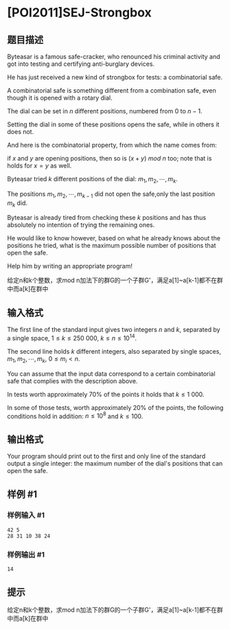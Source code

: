 # [POI2011]SEJ-Strongbox

## 题目描述

Byteasar is a famous safe-cracker, who renounced his criminal activity and    got into testing and certifying anti-burglary devices.

He has just received a new kind of strongbox for tests: a combinatorial safe.

A combinatorial safe is something different from a combination safe,    even though it is opened with a rotary dial.

The dial can be set in $n$ different positions, numbered from 0 to $n-1$.

Setting the dial in some of these positions opens the safe, while in others it does not.

And here is the combinatorial property, from which the name comes from:

if $x$ and $y$ are opening positions, then so is $(x+y)\ mod\ n$ too;    note that is holds for $x=y$ as well.

Byteasar tried $k$ different positions of the dial: $m_1,m_2,\cdots,m_k$.

The positions $m_1,m_2,\cdots,m_{k-1}$ did not open the safe,only the last position $m_k$ did.

Byteasar is already tired from checking these $k$ positions and has thus    absolutely no intention of trying the remaining ones.

He would like to know however, based on what he already knows about the    positions he tried, what is the maximum possible number of positions that    open the safe.

Help him by writing an appropriate program!

给定n和k个整数，求mod n加法下的群G的一个子群G'，满足a[1]~a[k-1]都不在群中而a[k]在群中


## 输入格式

The first line of the standard input gives two integers $n$ and $k$,      separated by a single space, $1\le k\le 250\ 000$, $k\le n\le 10^{14}$.

The second line holds $k$ different integers, also separated by single      spaces, $m_1,m_2,\cdots,m_k$, $0\le m_i<n$.

You can assume that the input data correspond to a certain combinatorial      safe that complies with the description above.

In tests worth approximately 70% of the points it holds that $k\le 1\ 000$.

In some of those tests, worth approximately 20% of the points,      the following conditions hold in addition: $n\le 10^8$ and $k\le 100$.


## 输出格式

Your program should print out to the first and only line of the standard output a single integer: the maximum number of the dial's positions that can open the safe.


## 样例 #1

### 样例输入 #1
```
42 5
28 31 10 38 24
```

### 样例输出 #1

```
14
```

## 提示

给定n和k个整数，求mod n加法下的群G的一个子群G'，满足a[1]~a[k-1]都不在群中而a[k]在群中

